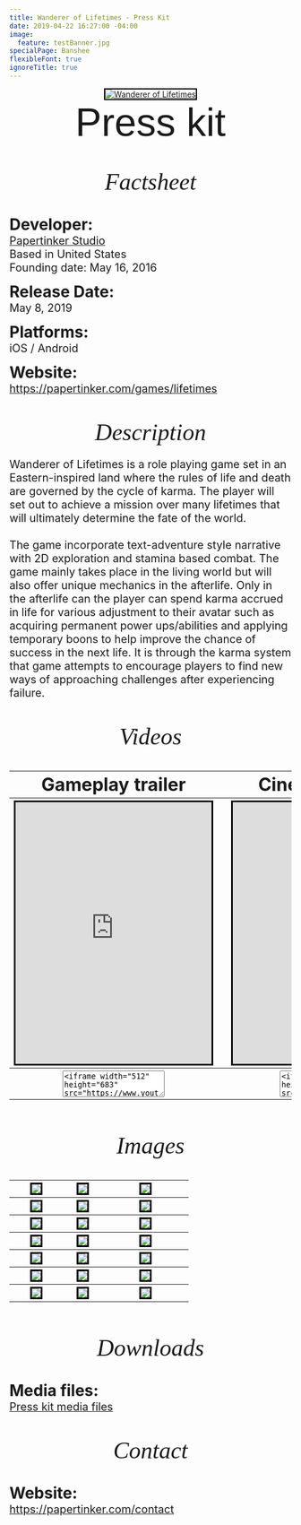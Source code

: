 ```yaml
---
title: Wanderer of Lifetimes - Press Kit
date: 2019-04-22 16:27:00 -04:00
image:
  feature: testBanner.jpg
specialPage: Banshee
flexibleFont: true
ignoreTitle: true
---
```




<div align="center" style="padding: 0em 0 0em 0;"><a href="/games/lifetimes/"><img style="border: 2px solid black;" src="/images/WandererOfLifetimesBanner.jpg" alt="Wanderer of Lifetimes"></a></div>

<div align="center" style="font-family:'source-sans-pro',sans-serif;text-rendering: optimizeLegibility; font-style:normal;font-size:5em;font-weight: 500;">Press kit</div>


<div align="center" style="font-family:'volkhov',serif;font-style:italic;font-size:3em;font-weight:400;padding: 1em 0 0.5em 0;">Factsheet</div>

<div align="left" style="font-size:2em;padding: 0.5em 0 0em 0; font-weight: bold;">
	Developer:
</div>
<div align="left" style="font-size:1.4em;padding: 0em 0 0em 0; font-weight: normal;">
	<a href="https://papertinker.com">Papertinker Studio</a><br>
	Based in United States<br>
	Founding date: May 16, 2016
</div>

<div align="left" style="font-size:2em;padding: 0.5em 0 0em 0; font-weight: bold;">
	Release Date:
</div>
<div align="left" style="font-size:1.4em;padding: 0em 0 0em 0; font-weight: normal;">
	May 8, 2019
</div>

<div align="left" style="font-size:2em;padding: 0.5em 0 0em 0; font-weight: bold;">
	Platforms:
</div>
<div align="left" style="font-size:1.4em;padding: 0em 0 0em 0; font-weight: normal;">
	iOS / Android
</div>

<div align="left" style="font-size:2em;padding: 0.5em 0 0em 0; font-weight: bold;">
	Website:
</div>
<div align="left" style="font-size:1.4em;padding: 0em 0 0em 0; font-weight: normal;">
	<a href="https://papertinker.com/games/lifetimes">https://papertinker.com/games/lifetimes</a>
</div>




<div align="center" style="font-family:'volkhov',serif;font-style:italic;font-size:3em;font-weight:400;padding: 1em 0 0.5em 0;">Description</div>
<div align="left" style="font-size:1.4em;padding: 0em 0 0em 0; font-weight: normal;">
	Wanderer of Lifetimes is a role playing game set in an Eastern-inspired land where the rules of life and death are governed by the cycle of karma. The player will set out to achieve a mission over many lifetimes that will ultimately determine the fate of the world.<br><br>
	The game incorporate text-adventure style narrative with 2D exploration and stamina based combat. The game mainly takes place in the living world but will also offer unique mechanics in the afterlife. Only in the afterlife can the player can spend karma accrued in life for various adjustment to their avatar such as acquiring permanent power ups/abilities and applying temporary boons to help improve the chance of success in the next life. It is through the karma system that game attempts to encourage players to find new ways of approaching challenges after experiencing failure. 
</div>



<div align="center" style="font-family:'volkhov',serif;font-style:italic;font-size:3em;font-weight:400;padding: 1em 0 0.5em 0;">Videos</div>
<table style="undefined;table-layout: fixed; width: 100%">
	<colgroup>
		<col style="width: 47.5%">
		<col style="width: 5%">
		<col style="width: 47.5%">
	</colgroup>
	<tr>
		<th class="tg-0lax" >
			<div align="center" style="font-size:2em;font-weight: bold;">Gameplay trailer</div>
		</th>
		<th class="tg-0lax"></th>
		<th class="tg-0lax" >
			<div align="center" style="font-size:2em;font-weight: bold;">Cinematic trailer</div>
		</th>
	</tr>
	<tr>
		<th class="tg-0lax" >
			<iframe style="border: 3px solid black;"  width="350" height="467" src="https://www.youtube.com/embed/vwKn-h82kRM?rel=0" frameborder="0" allow="accelerometer; autoplay; encrypted-media; gyroscope; picture-in-picture" allowfullscreen></iframe>
		</th>
		<th class="tg-0lax"></th>
		<th class="tg-0lax" >
			<iframe style="border: 3px solid black;"  width="350" height="467" src="https://www.youtube.com/embed/Tb_MDkFzu8g?rel=0" frameborder="0" allow="accelerometer; autoplay; encrypted-media; gyroscope; picture-in-picture" allowfullscreen></iframe>
		</th>
	</tr>
	<tr>
		<th class="tg-0lax" >
			<textarea style= "height: 3.5em; max-height: 3.5em; "><iframe width="512" height="683" src="https://www.youtube.com/embed/vwKn-h82kRM?rel=0" frameborder="0" allow="accelerometer; autoplay; encrypted-media; gyroscope; picture-in-picture" allowfullscreen></iframe></textarea>
		</th>
		<th class="tg-0lax"></th>
		<th class="tg-0lax" >
			<textarea style= "height: 3.5em; max-height: 3.5em; "><iframe width="512" height="683" src="https://www.youtube.com/embed/Tb_MDkFzu8g?rel=0" frameborder="0" allow="accelerometer; autoplay; encrypted-media; gyroscope; picture-in-picture" allowfullscreen></iframe></textarea>
		</th>
	</tr>
</table>



<div align="center" style="font-family:'volkhov',serif;font-style:italic;font-size:3em;font-weight:400;padding: 1em 0 0.5em 0;">Images</div>
<table style="undefined;table-layout: fixed; width: 100%">
<colgroup>
<col style="width: 30%">
<col style="width: 5%">
<col style="width: 30%">
<col style="width: 5%">
<col style="width: 30%">
</colgroup>
<tr>
  <th class="tg-0lax" >
    <a href="/images/Lifetimes/Screenshots/website_combat1.jpg" data-lightbox="lifetimes_press_kit"><img style="border: 3px solid black;" src="/images/Lifetimes/Screenshots_small/website_combat1.jpg"></a>
  </th>
  <th class="tg-0lax"></th>
  <th align="left" class="tg-0lax" >
    <a href="/images/Lifetimes/Screenshots/website_combat2.jpg" data-lightbox="lifetimes_press_kit"><img style="border: 3px solid black;"  src="/images/Lifetimes/Screenshots_small/website_combat2.jpg"></a>
  </th>
<th class="tg-0lax"></th>
  <th align="left" class="tg-0lax" >
    <a href="/images/Lifetimes/Screenshots/website_combat8.jpg" data-lightbox="lifetimes_press_kit"><img style="border: 3px solid black;"  src="/images/Lifetimes/Screenshots_small/website_combat8.jpg"></a>
  </th>
</tr>
<tr>
  <th class="tg-0lax" >
    <a href="/images/Lifetimes/Screenshots/website_explore1.jpg" data-lightbox="lifetimes_press_kit"><img style="border: 3px solid black;" src="/images/Lifetimes/Screenshots_small/website_explore1.jpg"></a>
  </th>
  <th class="tg-0lax"></th>
  <th align="left" class="tg-0lax" >
    <a href="/images/Lifetimes/Screenshots/website_explore2.jpg" data-lightbox="lifetimes_press_kit"><img style="border: 3px solid black;"  src="/images/Lifetimes/Screenshots_small/website_explore2.jpg"></a>
  </th>
<th class="tg-0lax"></th>
  <th align="left" class="tg-0lax" >
    <a href="/images/Lifetimes/Screenshots/website_explore3.jpg" data-lightbox="lifetimes_press_kit"><img style="border: 3px solid black;"  src="/images/Lifetimes/Screenshots_small/website_explore3.jpg"></a>
  </th>
</tr>
<tr>
  <th class="tg-0lax" >
    <a href="/images/Lifetimes/Screenshots/website_city1.jpg" data-lightbox="lifetimes_press_kit"><img style="border: 3px solid black;" src="/images/Lifetimes/Screenshots_small/website_city1.jpg"></a>
  </th>
  <th class="tg-0lax"></th>
  <th align="left" class="tg-0lax" >
    <a href="/images/Lifetimes/Screenshots/website_city2.jpg" data-lightbox="lifetimes_press_kit"><img style="border: 3px solid black;"  src="/images/Lifetimes/Screenshots_small/website_city2.jpg"></a>
  </th>
<th class="tg-0lax"></th>
  <th align="left" class="tg-0lax" >
    <a href="/images/Lifetimes/Screenshots/website_city3.jpg" data-lightbox="lifetimes_press_kit"><img style="border: 3px solid black;"  src="/images/Lifetimes/Screenshots_small/website_city3.jpg"></a>
  </th>
</tr>
<tr>
  <th class="tg-0lax" >
    <a href="/images/Lifetimes/Screenshots/website_story1.jpg" data-lightbox="lifetimes_press_kit"><img style="border: 3px solid black;" src="/images/Lifetimes/Screenshots_small/website_story1.jpg"></a>
  </th>
  <th class="tg-0lax"></th>
  <th align="left" class="tg-0lax" >
    <a href="/images/Lifetimes/Screenshots/website_story2.jpg" data-lightbox="lifetimes_press_kit"><img style="border: 3px solid black;"  src="/images/Lifetimes/Screenshots_small/website_story2.jpg"></a>
  </th>
<th class="tg-0lax"></th>
  <th align="left" class="tg-0lax" >
    <a href="/images/Lifetimes/Screenshots/website_story3.jpg" data-lightbox="lifetimes_press_kit"><img style="border: 3px solid black;"  src="/images/Lifetimes/Screenshots_small/website_story3.jpg"></a>
  </th>
</tr>
<tr>
  <th class="tg-0lax" >
    <a href="/images/Lifetimes/Screenshots/website_stat1.jpg" data-lightbox="lifetimes_press_kit"><img style="border: 3px solid black;" src="/images/Lifetimes/Screenshots_small/website_stat1.jpg"></a>
  </th>
  <th class="tg-0lax"></th>
  <th align="left" class="tg-0lax" >
    <a href="/images/Lifetimes/Screenshots/website_shop1.jpg" data-lightbox="lifetimes_press_kit"><img style="border: 3px solid black;"  src="/images/Lifetimes/Screenshots_small/website_shop1.jpg"></a>
  </th>
<th class="tg-0lax"></th>
  <th align="left" class="tg-0lax" >
    <a href="/images/Lifetimes/Screenshots/website_item1.jpg" data-lightbox="lifetimes_press_kit"><img style="border: 3px solid black;"  src="/images/Lifetimes/Screenshots_small/website_item1.jpg"></a>
  </th>
</tr>
<tr>
  <th class="tg-0lax" >
    <a href="/images/Lifetimes/Screenshots/website_scenario1.jpg" data-lightbox="lifetimes_press_kit"><img style="border: 3px solid black;" src="/images/Lifetimes/Screenshots_small/website_scenario1.jpg"></a>
  </th>
  <th class="tg-0lax"></th>
  <th align="left" class="tg-0lax" >
    <a href="/images/Lifetimes/Screenshots/website_scenario2.jpg" data-lightbox="lifetimes_press_kit"><img style="border: 3px solid black;"  src="/images/Lifetimes/Screenshots_small/website_scenario2.jpg"></a>
  </th>
<th class="tg-0lax"></th>
  <th align="left" class="tg-0lax" >
    <a href="/images/Lifetimes/Screenshots/website_scenario3.jpg" data-lightbox="lifetimes_press_kit"><img style="border: 3px solid black;"  src="/images/Lifetimes/Screenshots_small/website_scenario3.jpg"></a>
  </th>
</tr>
<tr>
  <th class="tg-0lax" >
    <a href="/images/Lifetimes/Screenshots/website_afterLife_home1.jpg" data-lightbox="lifetimes_press_kit"><img style="border: 3px solid black;" src="/images/Lifetimes/Screenshots_small/website_afterLife_home1.jpg"></a>
  </th>
  <th class="tg-0lax"></th>
  <th align="left" class="tg-0lax" >
    <a href="/images/Lifetimes/Screenshots/website_afterLife_birthPlace1.jpg" data-lightbox="lifetimes_press_kit"><img style="border: 3px solid black;"  src="/images/Lifetimes/Screenshots_small/website_afterLife_birthPlace1.jpg"></a>
  </th>
<th class="tg-0lax"></th>
  <th align="left" class="tg-0lax" >
    <a href="/images/Lifetimes/Screenshots/website_afterLife_power1.jpg" data-lightbox="lifetimes_press_kit"><img style="border: 3px solid black;"  src="/images/Lifetimes/Screenshots_small/website_afterLife_power1.jpg"></a>
  </th>
</tr>
</table>



<div align="center" style="font-family:'volkhov',serif;font-style:italic;font-size:3em;font-weight:400;padding: 1em 0 0.5em 0;">Downloads</div>

<div align="left" style="font-size:2em;padding: 0.5em 0 0em 0; font-weight: bold;">
	Media files:
</div>
<div align="left" style="font-size:1.4em;padding: 0em 0 0em 0; font-weight: normal;">
	<a href="https://drive.google.com/file/d/1rIkFBYtcgPogYlXKdC7yNY3gf9Zj0ii0/view?usp=sharing">Press kit media files</a>
</div>



<div align="center" style="font-family:'volkhov',serif;font-style:italic;font-size:3em;font-weight:400;padding: 1em 0 0.5em 0;">Contact</div>

<div align="left" style="font-size:2em;padding: 0.5em 0 0em 0; font-weight: bold;">
	Website:
</div>
<div align="left" style="font-size:1.4em;padding: 0em 0 0em 0; font-weight: normal;">
	<a href="https://papertinker.com/contact">https://papertinker.com/contact</a>
</div>